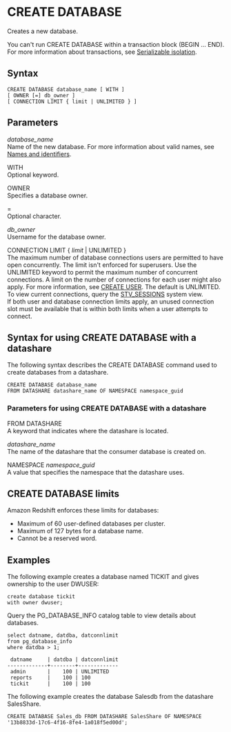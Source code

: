 # CREATE DATABASE<a name="r_CREATE_DATABASE"></a>

Creates a new database\.

You can't run CREATE DATABASE within a transaction block \(BEGIN \.\.\. END\)\. For more information about transactions, see [Serializable isolation](c_serial_isolation.md)\. 

## Syntax<a name="r_CREATE_DATABASE-synopsis"></a>

```
CREATE DATABASE database_name [ WITH ]
[ OWNER [=] db_owner ]
[ CONNECTION LIMIT { limit | UNLIMITED } ]
```

## Parameters<a name="r_CREATE_DATABASE-parameters"></a>

 *database\_name*   
Name of the new database\. For more information about valid names, see [Names and identifiers](r_names.md)\.

WITH   
Optional keyword\.

OWNER   
Specifies a database owner\.

=   
Optional character\.

 *db\_owner*   
Username for the database owner\.

CONNECTION LIMIT \{ *limit* \| UNLIMITED \}   
The maximum number of database connections users are permitted to have open concurrently\. The limit isn't enforced for superusers\. Use the UNLIMITED keyword to permit the maximum number of concurrent connections\.  A limit on the number of connections for each user might also apply\. For more information, see [CREATE USER](r_CREATE_USER.md)\. The default is UNLIMITED\. To view current connections, query the [STV\_SESSIONS](r_STV_SESSIONS.md) system view\.  
If both user and database connection limits apply, an unused connection slot must be available that is within both limits when a user attempts to connect\.

## Syntax for using CREATE DATABASE with a datashare<a name="r_CREATE_DATABASE-datashare-synopsis"></a>

The following syntax describes the CREATE DATABASE command used to create databases from a datashare\.

```
CREATE DATABASE database_name
FROM DATASHARE datashare_name OF NAMESPACE namespace_guid
```

### Parameters for using CREATE DATABASE with a datashare<a name="r_CREATE_DATABASE-parameters-datashare"></a>

FROM DATASHARE   
A keyword that indicates where the datashare is located\.

 *datashare\_name*   
The name of the datashare that the consumer database is created on\.

 NAMESPACE *namespace\_guid*   
A value that specifies the namespace that the datashare uses\.

## CREATE DATABASE limits<a name="r_CREATE_DATABASE-create-database-limits"></a>

Amazon Redshift enforces these limits for databases:
+ Maximum of 60 user\-defined databases per cluster\.
+ Maximum of 127 bytes for a database name\.
+ Cannot be a reserved word\.

## Examples<a name="r_CREATE_DATABASE-examples"></a>

The following example creates a database named TICKIT and gives ownership to the user DWUSER: 

```
create database tickit
with owner dwuser;
```

Query the PG\_DATABASE\_INFO catalog table to view details about databases\. 

```
select datname, datdba, datconnlimit 
from pg_database_info
where datdba > 1;

 datname     | datdba | datconnlimit
-------------+--------+-------------
 admin       |    100 | UNLIMITED   
 reports     |    100 | 100         
 tickit      |    100 | 100
```

The following example creates the database Salesdb from the datashare SalesShare\.

```
CREATE DATABASE Sales_db FROM DATASHARE SalesShare OF NAMESPACE '13b8833d-17c6-4f16-8fe4-1a018f5ed00d';
```